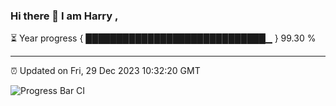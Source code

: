 ### Hi there 👋 I am Harry , 

⏳ Year progress { █████████████████████████████▁ } 99.30 %

---

⏰ Updated on Fri, 29 Dec 2023 10:32:20 GMT

![Progress Bar CI](https://github.com/duykhang68/duykhang68/workflows/Progress%20Bar%20CI/badge.svg)

